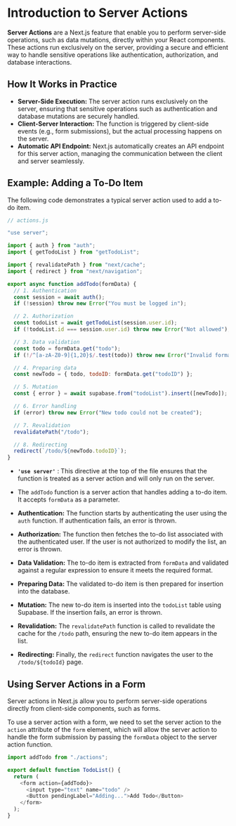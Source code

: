 # Introduction to Server Actions

**Server Actions** are a Next.js feature that enable you to perform server-side operations, such as data mutations, directly within your React components. These actions run exclusively on the server, providing a secure and efficient way to handle sensitive operations like authentication, authorization, and database interactions.

## How It Works in Practice

- **Server-Side Execution:** The server action runs exclusively on the server, ensuring that sensitive operations such as authentication and database mutations are securely handled.
- **Client-Server Interaction:** The function is triggered by client-side events (e.g., form submissions), but the actual processing happens on the server.
- **Automatic API Endpoint:** Next.js automatically creates an API endpoint for this server action, managing the communication between the client and server seamlessly.

## Example: Adding a To-Do Item

The following code demonstrates a typical server action used to add a to-do item.

```js
// actions.js

"use server";

import { auth } from "auth";
import { getTodoList } from "getTodoList";

import { revalidatePath } from "next/cache";
import { redirect } from "next/navigation";

export async function addTodo(formData) {
  // 1. Authentication
  const session = await auth();
  if (!session) throw new Error("You must be logged in");

  // 2. Authorization
  const todoList = await getTodoList(session.user.id);
  if (!todoList.id === session.user.id) throw new Error("Not allowed");

  // 3. Data validation
  const todo = formData.get("todo");
  if (!/^[a-zA-Z0-9]{1,20}$/.test(todo)) throw new Error("Invalid format");

  // 4. Preparing data
  const newTodo = { todo, todoID: formData.get("todoID") };

  // 5. Mutation
  const { error } = await supabase.from("todoList").insert([newTodo]);

  // 6. Error handling
  if (error) throw new Error("New todo could not be created");

  // 7. Revalidation
  revalidatePath("/todo");

  // 8. Redirecting
  redirect(`/todo/${newTodo.todoID}`);
}
```

- **`'use server'`** : This directive at the top of the file ensures that the function is treated as a server action and will only run on the server.

- The `addTodo` function is a server action that handles adding a to-do item. It accepts `formData` as a parameter.

- **Authentication:** The function starts by authenticating the user using the `auth` function. If authentication fails, an error is thrown.

- **Authorization:** The function then fetches the to-do list associated with the authenticated user. If the user is not authorized to modify the list, an error is thrown.

- **Data Validation:** The to-do item is extracted from `formData` and validated against a regular expression to ensure it meets the required format.

- **Preparing Data:** The validated to-do item is then prepared for insertion into the database.

- **Mutation:** The new to-do item is inserted into the `todoList` table using Supabase. If the insertion fails, an error is thrown.

- **Revalidation:** The `revalidatePath` function is called to revalidate the cache for the `/todo` path, ensuring the new to-do item appears in the list.

- **Redirecting:** Finally, the `redirect` function navigates the user to the `/todo/${todoId}` page.

## Using Server Actions in a Form

Server actions in Next.js allow you to perform server-side operations directly from client-side components, such as forms.

To use a server action with a form, we need to set the server action to the `action` attribute of the `form` element, which will allow the server action to handle the form submission by passing the `formData` object to the server action function.

```js
import addTodo from "./actions";

export default function TodoList() {
  return (
    <form action={addTodo}>
      <input type="text" name="todo" />
      <Button pendingLabel="Adding...">Add Todo</Button>
    </form>
  );
}
```
